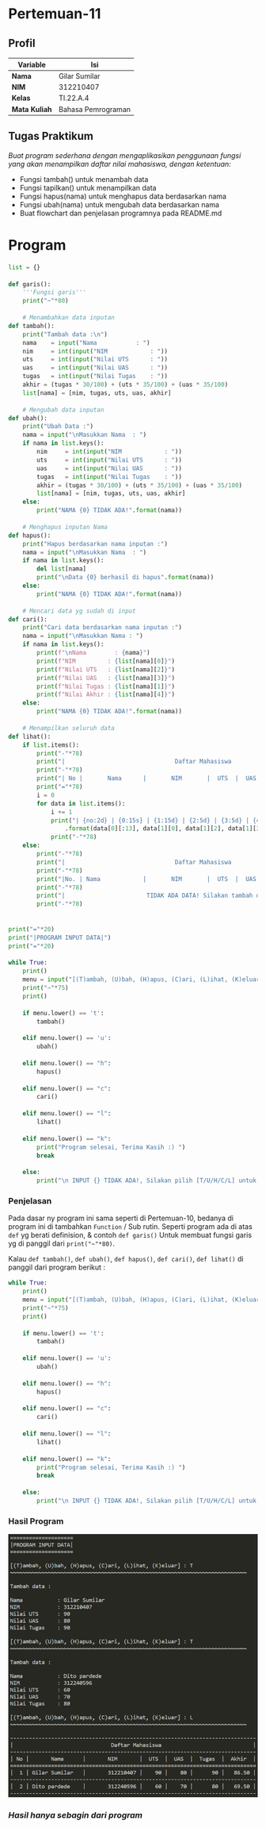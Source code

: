 # Pertemuan-11

## Profil
| Variable | Isi |
| -------- | --- |
| **Nama** | Gilar Sumilar |
| **NIM** | 312210407 |
| **Kelas** | TI.22.A.4 |
| **Mata Kuliah** | Bahasa Pemrograman |


## Tugas Praktikum
*Buat program sederhana dengan mengaplikasikan penggunaan fungsi
yang akan menampilkan daftar nilai mahasiswa, dengan ketentuan:*
- Fungsi tambah() untuk menambah data
- Fungsi tapilkan() untuk menampilkan data
- Fungsi hapus(nama) untuk menghapus data berdasarkan nama
- Fungsi ubah(nama) untuk mengubah data berdasarkan nama
- Buat flowchart dan penjelasan programnya pada README.md

# Program 
``` Python
list = {}

def garis():
    '''Fungsi garis'''
    print("~"*80)

    # Menambahkan data inputan 
def tambah():
    print("Tambah data :\n")
    nama    = input("Nama           : ")
    nim     = int(input("NIM            : "))
    uts     = int(input("Nilai UTS      : "))
    uas     = int(input("Nilai UAS      : "))
    tugas   = int(input("Nilai Tugas    : "))
    akhir = (tugas * 30/100) + (uts * 35/100) + (uas * 35/100)
    list[nama] = [nim, tugas, uts, uas, akhir]

    # Mengubah data inputan
def ubah():
    print("Ubah Data :")
    nama = input("\nMasukkan Nama  : ")
    if nama in list.keys():
        nim     = int(input("NIM            : "))
        uts     = int(input("Nilai UTS      : "))
        uas     = int(input("Nilai UAS      : "))
        tugas   = int(input("Nilai Tugas    : "))
        akhir = (tugas * 30/100) + (uts * 35/100) + (uas * 35/100)
        list[nama] = [nim, tugas, uts, uas, akhir]
    else:
        print("NAMA {0} TIDAK ADA!".format(nama))

    # Menghapus inputan Nama
def hapus():
    print("Hapus berdasarkan nama inputan :")
    nama = input("\nMasukkan Nama  : ")
    if nama in list.keys():
        del list[nama]
        print("\nData {0} berhasil di hapus".format(nama))
    else:
        print("NAMA {0} TIDAK ADA!".format(nama))
    
    # Mencari data yg sudah di input
def cari():
    print("Cari data berdasarkan nama inputan :")
    nama = input("\nMasukkan Nama : ")
    if nama in list.keys():
        print(f"\nNama        : {nama}")
        print(f"NIM         : {list[nama][0]}")
        print(f"Nilai UTS   : {list[nama][2]}")
        print(f"Nilai UAS   : {list[nama][3]}")
        print(f"Nilai Tugas : {list[nama][1]}")                  
        print(f"Nilai Akhir : {list[nama][4]}") 
    else:
        print("NAMA {0} TIDAK ADA!".format(nama))
    
    # Menampilkan seluruh data 
def lihat():
    if list.items():
        print("-"*78)
        print("|                               Daftar Mahasiswa                             |")
        print("-"*78)                 
        print("| No |       Nama      |       NIM       |  UTS  |  UAS  |  Tugas  |  Akhir  |")
        print("="*78)
        i = 0
        for data in list.items():
            i += 1
            print("| {no:2d} | {0:15s} | {1:15d} | {2:5d} | {3:5d} | {4:7d} | {5:7.2f} |"
                .format(data[0][:13], data[1][0], data[1][2], data[1][3], data[1][1], data[1][4], no=i))
            print("-"*78)
    else:
        print("-"*78)
        print("|                               Daftar Mahasiswa                             |")
        print("-"*78)
        print("|No. | Nama            |       NIM       |  UTS  |  UAS  |  Tugas  |  Akhir  |")
        print("-"*78)
        print("|                       TIDAK ADA DATA! Silakan tambah data                  |")
        print("-"*78)


print("="*20)
print("|PROGRAM INPUT DATA|")
print("="*20)

while True: 
    print()
    menu = input("[(T)ambah, (U)bah, (H)apus, (C)ari, (L)ihat, (K)eluar] : ")
    print("~"*75)
    print()

    if menu.lower() == 't':
        tambah()

    elif menu.lower() == 'u':
        ubah()       

    elif menu.lower() == "h":
        hapus() 

    elif menu.lower() == "c":
        cari()

    elif menu.lower() == "l":
        lihat() 

    elif menu.lower() == "k":
        print("Program selesai, Terima Kasih :) ")
        break

    else:
        print("\n INPUT {} TIDAK ADA!, Silakan pilih [T/U/H/C/L] untuk menjalankan program!".format(menu))
```
### Penjelasan
Pada dasar ny program ini sama seperti di Pertemuan-10, bedanya di program ini di tambahkan `Function` / Sub rutin. 
Seperti program ada di atas `def` yg berati definision, & contoh `def garis()` Untuk membuat fungsi garis yg di panggil dari `print("~"*80)`.

Kalau `def tambah()`, `def ubah()`, `def hapus()`, `def cari()`, `def lihat()` di panggil dari program berikut :
``` Python
while True: 
    print()
    menu = input("[(T)ambah, (U)bah, (H)apus, (C)ari, (L)ihat, (K)eluar] : ")
    print("~"*75)
    print()

    if menu.lower() == 't':
        tambah()

    elif menu.lower() == 'u':
        ubah()       

    elif menu.lower() == "h":
        hapus() 

    elif menu.lower() == "c":
        cari()

    elif menu.lower() == "l":
        lihat() 

    elif menu.lower() == "k":
        print("Program selesai, Terima Kasih :) ")
        break

    else:
        print("\n INPUT {} TIDAK ADA!, Silakan pilih [T/U/H/C/L] untuk menjalankan program!".format(menu))
```

### Hasil Program 
![1](Gambar/Gambar1.png)

### *Hasil hanya sebagin dari program*
